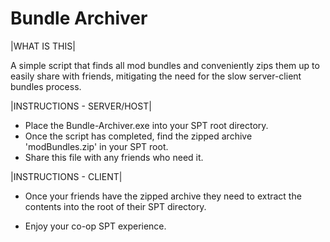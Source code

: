 # Bundle Archiver

|WHAT IS THIS|

A simple script that finds all mod bundles and conveniently zips them up to easily share with friends, mitigating the need for the slow server-client bundles process.

|INSTRUCTIONS - SERVER/HOST|

- Place the Bundle-Archiver.exe into your SPT root directory.
- Once the script has completed, find the zipped archive 'modBundles.zip' in your SPT root.
- Share this file with any friends who need it.

|INSTRUCTIONS - CLIENT|

- Once your friends have the zipped archive they need to extract the contents into the root of their SPT directory.

- Enjoy your co-op SPT experience.
